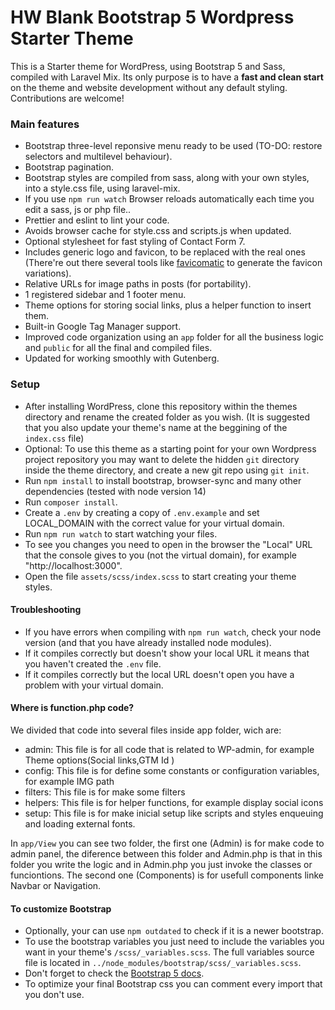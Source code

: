 # HW Blank Bootstrap 5 Wordpress Starter Theme

This is a Starter theme for WordPress, using Bootstrap 5 and Sass, compiled with Laravel Mix. Its only purpose is to have a **fast and clean start** on the theme and website development without any default styling. Contributions are welcome!

### Main features
* Bootstrap three-level reponsive menu ready to be used (TO-DO: restore selectors and multilevel behaviour).
* Bootstrap pagination.
* Bootstrap styles are compiled from sass, along with your own styles, into a style.css file, using laravel-mix.
* If you use `npm run watch` Browser reloads automatically each time you edit a sass, js or php file..
* Prettier and eslint to lint your code.
* Avoids browser cache for style.css and scripts.js when updated.
* Optional stylesheet for fast styling of Contact Form 7.
* Includes generic logo and favicon, to be replaced with the real ones (There're out there several tools like [favicomatic](http://www.favicomatic.com/) to generate the favicon variations).
* Relative URLs for image paths in posts (for portability).
* 1 registered sidebar and 1 footer menu.
* Theme options for storing social links, plus a helper function to insert them.
* Built-in Google Tag Manager support.
* Improved code organization using an `app` folder for all the business logic and `public` for all the final and compiled files.
* Updated for working smoothly with Gutenberg.

### Setup
* After installing WordPress, clone this repository within the themes directory and rename the created folder as you wish. (It is suggested that you also update your theme's name at the beggining of the `index.css` file)
* Optional: To use this theme as a starting point for your own Wordpress project repository you may want to delete the hidden `git` directory inside the theme directory, and create a new git repo using `git init`.
* Run `npm install` to install bootstrap, browser-sync and many other dependencies (tested with node version 14)
* Run `composer install`.
* Create a `.env` by creating a copy of `.env.example` and set LOCAL_DOMAIN with the correct value for your virtual domain.
* Run `npm run watch` to start watching your files.
* To see you changes you need to open in the browser the "Local" URL that the console gives to you (not the virtual domain), for example "http://localhost:3000".
* Open the file `assets/scss/index.scss` to start creating your theme styles.

#### Troubleshooting

* If you have errors when compiling with `npm run watch`, check your node version (and that you have already installed node modules).
* If it compiles correctly but doesn't show your local URL it means that you haven't created the `.env` file.
* If it compiles correctly but the local URL doesn't open you have a problem with your virtual domain.

#### Where is function.php code?

We divided that code into several files inside app folder, wich are:

* admin: This file is for all code that is related to WP-admin, for example Theme options(Social links,GTM Id )
* config: This file is for define some constants or configuration variables, for example IMG path
* filters: This file is for make some filters
* helpers: This file is for helper functions, for example display social icons
* setup: This file is for make inicial setup like scripts and styles enqueuing and loading external fonts.

In `app/View` you can see two folder, the first one (Admin) is for make code to admin panel, the diference between this folder and Admin.php is that in this folder you write the logic and in Admin.php you just invoke the classes or funciontions. The second one (Components) is for usefull components linke Navbar or Navigation.

#### To customize Bootstrap
* Optionally, your can use `npm outdated` to check if it is a newer bootstrap.
* To use the bootstrap variables you just need to include the variables you want in your theme's `/scss/_variables.scss`. The full variables source file is located in `../node_modules/bootstrap/scss/_variables.scss`.
* Don't forget to check the [Bootstrap 5 docs](https://getbootstrap.com/docs/5.0/getting-started/introduction/).
* To optimize your final Bootstrap css you can comment every import that you don't use.
